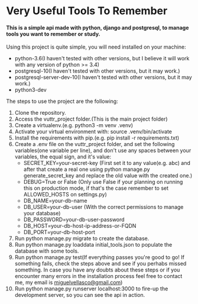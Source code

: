 <h1>Very Useful Tools To Remember</h1>

<h4>This is a simple api made with python, django and postgresql, to manage tools you want to remember or study.</h4>

Using this project is quite simple, you will need installed on your machine:
  - python-3.6(I haven't tested with other versions, but I believe it will work with any version of python >= 3.4)
  - postgresql-10(I haven't tested with other versions, but it may work.)
  - postgresql-server-dev-10(I haven't tested with other versions, but it may work.)
  - python3-dev

The steps to use the project are the following:

1) Clone the repository.
2) Access the vuttr_project folder.(This is the main project folder)
3) Create a virtualenv.(e.g. python3 -m venv .venv)
4) Activate your virtual environment with: source .venv/bin/activate
5) Install the requirements with pip.(e.g. pip install -r requirements.txt)
6) Create a .env file on the vuttr_project folder, and set the following variables(one variable per line), and don't use any spaces between your variables, the equal sign, and it's value:
    - SECRET_KEY=your-secret-key (First set it to any value(e.g. abc) and after that create a real one using python manage.py generate_secret_key and replace the old value with the created one.)
    - DEBUG=True or False (Only use False if your planning on running this on production mode, if that's the case remember to set ALLOWED_HOSTS on settings.py)
    - DB_NAME=your-db-name
    - DB_USER=your-db-user (With the correct permissions to manage your database)
    - DB_PASSWORD=your-db-user-password
    - DB_HOST=your-db-host-ip-address-or-FQDN
    - DB_PORT=your-db-host-port
7) Run python manage.py migrate to create the database.
8) Run python manage.py loaddata initial_tools.json to populate the database with some tools.
9) Run python manage.py test(If everything passes you're good to go! If something fails, check the steps above and see if you perhabs missed something. In case you have any doubts about these steps or if you encounter many errors in the installation process feel free to contact me, my email is miguelvellasco@gmail.com)
10) Run python manage.py runserver localhost:3000 to fire-up the development server, so you can see the api in action.
